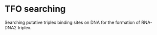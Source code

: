 
# TFO searching 

Searching putative triplex binding sites on DNA for the formation of RNA-DNA2 triplex.


